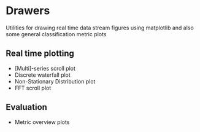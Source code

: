 # Drawers

Utilities for drawing real time data stream figures using matplotlib and also some general classification metric plots

## Real time plotting

- [Multi]-series scroll plot
- Discrete waterfall plot
- Non-Stationary Distribution plot
- FFT scroll plot

## Evaluation

- Metric overview plots
